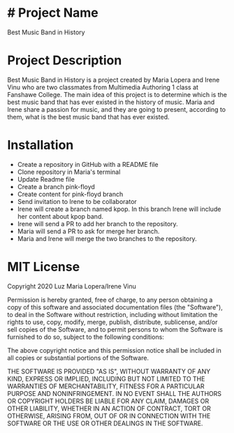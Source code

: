 # # Project Name
Best Music Band in History

# Project Description
Best Music Band in History is a project created by Maria Lopera and Irene Vinu who are two classmates from Multimedia Authoring 1 class at Fanshawe College. The main idea of this project is to determine which is the best music band that has ever existed in the history of music. Maria and Irene share a passion for music, and they are going to present, according to them, what is the best music band that has ever existed.

# Installation
* Create a repository in GitHub with a README file
* Clone repository in Maria's terminal
* Update Readme file
* Create a branch pink-floyd
* Create content for pink-floyd branch
* Send invitation to Irene to be collaborator
* Irene will create a branch named kpop. In this branch Irene will include her content about kpop band.
* Irene will send a PR to add her branch to the repository.
* Maria will send a PR to ask for merge her branch. 
* Maria and Irene will merge the two branches to the repository.


# MIT License
Copyright 2020 Luz Maria Lopera/Irene Vinu

Permission is hereby granted, free of charge, to any person obtaining a copy of this software and associated documentation files (the "Software"), to deal in the Software without restriction, including without limitation the rights to use, copy, modify, merge, publish, distribute, sublicense, and/or sell copies of the Software, and to permit persons to whom the Software is furnished to do so, subject to the following conditions:

The above copyright notice and this permission notice shall be included in all copies or substantial portions of the Software.

THE SOFTWARE IS PROVIDED "AS IS", WITHOUT WARRANTY OF ANY KIND, EXPRESS OR IMPLIED, INCLUDING BUT NOT LIMITED TO THE WARRANTIES OF MERCHANTABILITY, FITNESS FOR A PARTICULAR PURPOSE AND NONINFRINGEMENT. IN NO EVENT SHALL THE AUTHORS OR COPYRIGHT HOLDERS BE LIABLE FOR ANY CLAIM, DAMAGES OR OTHER LIABILITY, WHETHER IN AN ACTION OF CONTRACT, TORT OR OTHERWISE, ARISING FROM, OUT OF OR IN CONNECTION WITH THE SOFTWARE OR THE USE OR OTHER DEALINGS IN THE SOFTWARE.


